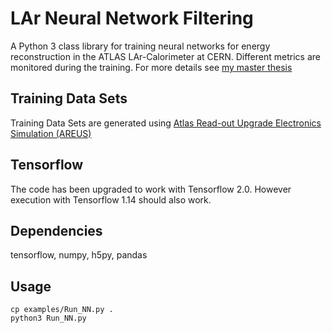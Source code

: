 # LAr Neural Network Filtering
A Python 3 class library for training neural networks for energy reconstruction in the ATLAS LAr-Calorimeter at CERN. Different metrics are monitored during the training. For more details see [my master thesis](https://iktp.tu-dresden.de/IKTP/pub/19/Grubitz_Masterarbeit.pdf) 

## Training Data Sets
Training Data Sets are generated using [Atlas Read-out Upgrade Electronics Simulation (AREUS)](gitlab.cern.ch/AREUS/AREUS/)

## Tensorflow
The code has been upgraded to work with Tensorflow 2.0. However execution with Tensorflow 1.14 should also work.

## Dependencies
tensorflow, numpy, h5py, pandas

## Usage 
`cp examples/Run_NN.py .`  
`python3 Run_NN.py`

